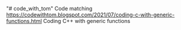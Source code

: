 "# code_with_tom" 
Code matching https://codewithtom.blogspot.com/2021/07/coding-c-with-generic-functions.html
Coding C++ with generic functions